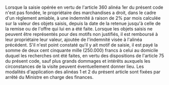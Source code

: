 Lorsque la saisie opérée en vertu de l'article 360
alinéa 1er  du présent code n'est pas fondée, le propriétaire des
marchandises a droit, dans le cadre d'un règlement amiable, à une
indemnité à raison de 2% par mois calculée sur la valeur des objets
saisis, depuis la date de la retenue jusqu'à celle de la remise ou de
l'offre qui lui en a été faite.
Lorsque les objets saisis ne peuvent être représentés pour des motifs
non justifiés, il est remboursé à leur propriétaire leur valeur, ajoutée
de l'indemnité visée à l'alinéa précédent.
S'il n'est point constaté qu'il y ait motif de saisie, il est payé la
somme de deux cent cinquante mille (250.000) francs à celui au domicile
duquel les recherches ont été faites, en vertu des dispositions de
l'article 75 du présent code, sauf plus grands dommages et intérêts
auxquels les circonstances de la visite peuvent éventuellement donner
lieu.
Les modalités d'application des alinéas 1 et 2 du présent article sont
fixées par arrêté du Ministre en charge des finances.